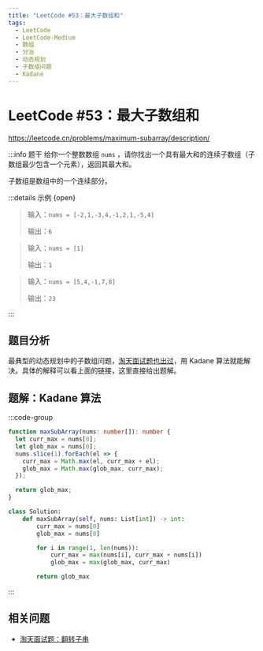 ```yaml
---
title: "LeetCode #53：最大子数组和"
tags:
  - LeetCode
  - LeetCode-Medium
  - 数组
  - 分治
  - 动态规划
  - 子数组问题
  - Kadane
---
```


# LeetCode #53：最大子数组和

https://leetcode.cn/problems/maximum-subarray/description/

:::info 题干
给你一个整数数组 `nums` ，请你找出一个具有最大和的连续子数组（子数组最少包含一个元素），返回其最大和。

子数组是数组中的一个连续部分。

:::details 示例 {open}

> 输入：`nums = [-2,1,-3,4,-1,2,1,-5,4]`
>
> 输出：`6`

> 输入：`nums = [1]`
>
> 输出：`1`

> 输入：`nums = [5,4,-1,7,8]`
>
> 输出：`23`

:::

## 题目分析

最典型的动态规划中的子数组问题，[淘天面试题也出过](../misc/tianmao-interview-000)，用 Kadane 算法就能解决。具体的解释可以看上面的链接，这里直接给出题解。

## 题解：Kadane 算法

:::code-group

```ts [TypeScript]
function maxSubArray(nums: number[]): number {
  let curr_max = nums[0];
  let glob_max = nums[0];
  nums.slice(1).forEach(el => {
    curr_max = Math.max(el, curr_max + el);
    glob_max = Math.max(glob_max, curr_max);
  });

  return glob_max;
}
```

```python [Python]
class Solution:
    def maxSubArray(self, nums: List[int]) -> int:
        curr_max = nums[0]
        glob_max = nums[0]

        for i in range(1, len(nums)):
            curr_max = max(nums[i], curr_max + nums[i])
            glob_max = max(glob_max, curr_max)

        return glob_max

```

:::

## 相关问题

- [淘天面试题：翻转子串](../misc/tianmao-interview-000)
